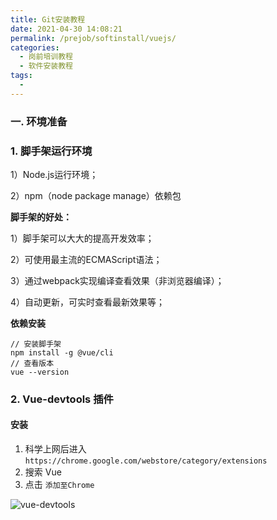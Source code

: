 ```yaml
---
title: Git安装教程
date: 2021-04-30 14:08:21
permalink: /prejob/softinstall/vuejs/
categories: 
  - 岗前培训教程
  - 软件安装教程
tags: 
  - 
---
```


### 一. 环境准备

### 1. 脚手架运行环境

1）Node.js运行环境；

2）npm（node package manage）依赖包

**脚手架的好处：**

1）脚手架可以大大的提高开发效率；

2）可使用最主流的ECMAScript语法；

3）通过webpack实现编译查看效果（非浏览器编译）；

4）自动更新，可实时查看最新效果等；

**依赖安装**

```shell
// 安装脚手架
npm install -g @vue/cli
// 查看版本
vue --version
```

### 2. Vue-devtools 插件

#### 安装

1. 科学上网后进入 `https://chrome.google.com/webstore/category/extensions`
2. 搜索 Vue
3. 点击 `添加至Chrome`

![vue-devtools](http://114.116.152.220/assets/img/vue-devtools.3d9905ff.png)

